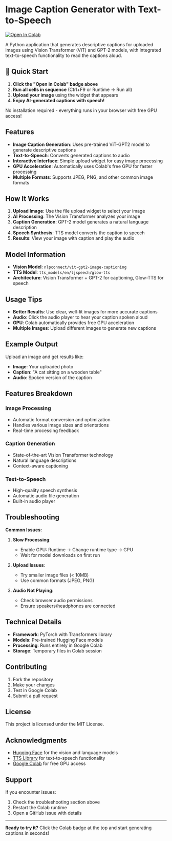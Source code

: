 # Image Caption Generator with Text-to-Speech

[![Open In Colab](https://colab.research.google.com/assets/colab-badge.svg)](https://colab.research.google.com/github/yourusername/image-caption-generator/blob/main/image_caption_generator.ipynb)

A Python application that generates descriptive captions for uploaded images using Vision Transformer (ViT) and GPT-2 models, with integrated text-to-speech functionality to read the captions aloud.

## 🚀 Quick Start

1. **Click the "Open in Colab" badge above**
2. **Run all cells in sequence** (Ctrl+F9 or Runtime → Run all)
3. **Upload your image** using the widget that appears
4. **Enjoy AI-generated captions with speech!**

No installation required - everything runs in your browser with free GPU access!

## Features

- **Image Caption Generation**: Uses pre-trained ViT-GPT2 model to generate descriptive captions
- **Text-to-Speech**: Converts generated captions to audio
- **Interactive Interface**: Simple upload widget for easy image processing
- **GPU Acceleration**: Automatically uses Colab's free GPU for faster processing
- **Multiple Formats**: Supports JPEG, PNG, and other common image formats

## How It Works

1. **Upload Image**: Use the file upload widget to select your image
2. **AI Processing**: The Vision Transformer analyzes your image
3. **Caption Generation**: GPT-2 model generates a natural language description
4. **Speech Synthesis**: TTS model converts the caption to speech
5. **Results**: View your image with caption and play the audio

## Model Information

- **Vision Model**: `nlpconnect/vit-gpt2-image-captioning`
- **TTS Model**: `tts_models/en/ljspeech/glow-tts`
- **Architecture**: Vision Transformer + GPT-2 for captioning, Glow-TTS for speech

## Usage Tips

- **Better Results**: Use clear, well-lit images for more accurate captions
- **Audio**: Click the audio player to hear your caption spoken aloud
- **GPU**: Colab automatically provides free GPU acceleration
- **Multiple Images**: Upload different images to generate new captions

## Example Output

Upload an image and get results like:
- **Image**: Your uploaded photo
- **Caption**: "A cat sitting on a wooden table"
- **Audio**: Spoken version of the caption

## Features Breakdown

### Image Processing
- Automatic format conversion and optimization
- Handles various image sizes and orientations
- Real-time processing feedback

### Caption Generation
- State-of-the-art Vision Transformer technology
- Natural language descriptions
- Context-aware captioning

### Text-to-Speech
- High-quality speech synthesis
- Automatic audio file generation
- Built-in audio player

## Troubleshooting

**Common Issues:**

1. **Slow Processing**: 
   - Enable GPU: Runtime → Change runtime type → GPU
   - Wait for model downloads on first run

2. **Upload Issues**:
   - Try smaller image files (< 10MB)
   - Use common formats (JPEG, PNG)

3. **Audio Not Playing**:
   - Check browser audio permissions
   - Ensure speakers/headphones are connected

## Technical Details

- **Framework**: PyTorch with Transformers library
- **Models**: Pre-trained Hugging Face models
- **Processing**: Runs entirely in Google Colab
- **Storage**: Temporary files in Colab session

## Contributing

1. Fork the repository
2. Make your changes
3. Test in Google Colab
4. Submit a pull request

## License

This project is licensed under the MIT License.

## Acknowledgments

- [Hugging Face](https://huggingface.co/) for the vision and language models
- [TTS Library](https://github.com/coqui-ai/TTS) for text-to-speech functionality
- [Google Colab](https://colab.research.google.com/) for free GPU access

## Support

If you encounter issues:
1. Check the troubleshooting section above
2. Restart the Colab runtime
3. Open a GitHub issue with details

---

**Ready to try it?** Click the Colab badge at the top and start generating captions in seconds!
